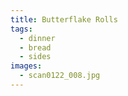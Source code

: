 ```yaml
---
title: Butterflake Rolls
tags:
  - dinner
  - bread
  - sides
images: 
  - scan0122_008.jpg
---
```

